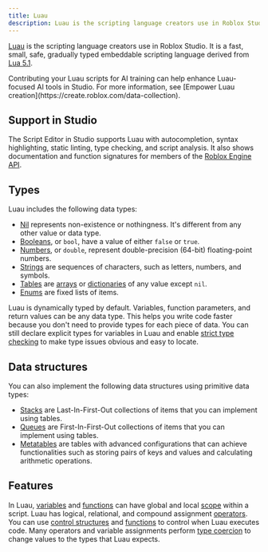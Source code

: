 ```yaml
---
title: Luau
description: Luau is the scripting language creators use in Roblox Studio.
---
```


[Luau](https://luau.org) is the scripting language creators use in Roblox Studio. It is a fast, small, safe, gradually typed embeddable scripting language derived from [Lua 5.1](https://www.lua.org/manual/5.1/).

<Alert severity="success">
Contributing your Luau scripts for AI training can help enhance Luau-focused AI tools in Studio. For more information, see [Empower Luau creation](https://create.roblox.com/data-collection).
</Alert>

## Support in Studio

The Script Editor in Studio supports Luau with autocompletion, syntax highlighting, static linting, type checking, and script analysis. It also shows documentation and function signatures for members of the [Roblox Engine API](/reference/engine).

## Types

Luau includes the following data types:

- [Nil](nil.md) represents non-existence or nothingness. It's different from any other value or data type.
- [Booleans](booleans.md), or `bool`, have a value of either `false` or `true`.
- [Numbers](numbers.md), or `double`, represent double-precision (64-bit) floating-point numbers.
- [Strings](strings.md) are sequences of characters, such as letters, numbers, and symbols.
- [Tables](tables.md) are [arrays](tables.md#arrays) or [dictionaries](tables.md#dictionaries) of any value except `nil`.
- [Enums](enums.md) are fixed lists of items.

Luau is dynamically typed by default. Variables, function parameters, and return values can be any data type. This helps you write code faster because you don't need to provide types for each piece of data. You can still declare explicit types for variables in Luau and enable [strict type checking](type-checking.md) to make type issues obvious and easy to locate.

## Data structures

You can also implement the following data structures using primitive data types:

- [Stacks](stacks.md) are Last-In-First-Out collections of items that you can implement using tables.
- [Queues](queues.md) are First-In-First-Out collections of items that you can implement using tables.
- [Metatables](metatables.md) are tables with advanced configurations that can achieve functionalities such as storing pairs of keys and values and calculating arithmetic operations.

## Features

In Luau, [variables](variables.md) and [functions](functions.md) can have global and local [scope](scope.md) within a script. Luau has logical, relational, and compound assignment [operators](operators.md). You can use [control structures](control-structures.md) and [functions](functions.md) to control when Luau executes code. Many operators and variable assignments perform [type coercion](type-coercion.md) to change values to the types that Luau expects.
